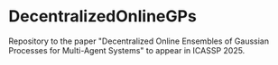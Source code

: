 # DecentralizedOnlineGPs
Repository to the paper "Decentralized Online Ensembles of Gaussian Processes for Multi-Agent Systems" to appear in ICASSP 2025.
